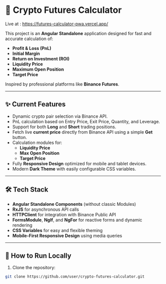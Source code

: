 # 🚀 Crypto Futures Calculator
Live at :  https://futures-calculator-pwa.vercel.app/

This project is an **Angular Standalone** application designed for fast and accurate calculation of:

- **Profit & Loss (PnL)**
- **Initial Margin**
- **Return on Investment (ROI)**
- **Liquidity Price**
- **Maximum Open Position**
- **Target Price**

Inspired by professional platforms like **Binance Futures**.

---

## ✨ Current Features

- Dynamic crypto pair selection via Binance API.
- PnL calculation based on Entry Price, Exit Price, Quantity, and Leverage.
- Support for both **Long** and **Short** trading positions.
- Fetch live **current price** directly from Binance API using a simple **Get** button.
- Calculation modules for:
  - **Liquidity Price**
  - **Max Open Position**
  - **Target Price**
- Fully **Responsive Design** optimized for mobile and tablet devices.
- Modern **Dark Theme** with easily configurable CSS variables.

---

## 🛠️ Tech Stack

- **Angular Standalone Components** (without classic Modules)
- **RxJS** for asynchronous API calls
- **HTTPClient** for integration with Binance Public API
- **FormsModule**, **NgIf**, and **NgFor** for reactive forms and dynamic rendering
- **CSS Variables** for easy and flexible theming
- **Mobile-First Responsive Design** using media queries

---

## 🔧 How to Run Locally

1. Clone the repository:

```bash
git clone https://github.com/user/crypto-futures-calculator.git
